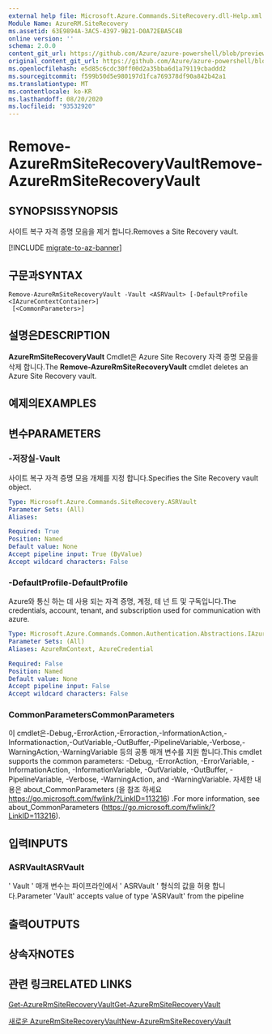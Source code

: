 ```yaml
---
external help file: Microsoft.Azure.Commands.SiteRecovery.dll-Help.xml
Module Name: AzureRM.SiteRecovery
ms.assetid: 63E9894A-3AC5-4397-9B21-D0A72EBA5C4B
online version: ''
schema: 2.0.0
content_git_url: https://github.com/Azure/azure-powershell/blob/preview/src/ResourceManager/SiteRecovery/Commands.SiteRecovery/help/Remove-AzureRmSiteRecoveryVault.md
original_content_git_url: https://github.com/Azure/azure-powershell/blob/preview/src/ResourceManager/SiteRecovery/Commands.SiteRecovery/help/Remove-AzureRmSiteRecoveryVault.md
ms.openlocfilehash: e5d85c6cdc30ff00d2a35bba6d1a79119cbaddd2
ms.sourcegitcommit: f599b50d5e980197d1fca769378df90a842b42a1
ms.translationtype: MT
ms.contentlocale: ko-KR
ms.lasthandoff: 08/20/2020
ms.locfileid: "93532920"
---
```

# <span data-ttu-id="56bc7-101">Remove-AzureRmSiteRecoveryVault</span><span class="sxs-lookup"><span data-stu-id="56bc7-101">Remove-AzureRmSiteRecoveryVault</span></span>

## <span data-ttu-id="56bc7-102">SYNOPSIS</span><span class="sxs-lookup"><span data-stu-id="56bc7-102">SYNOPSIS</span></span>
<span data-ttu-id="56bc7-103">사이트 복구 자격 증명 모음을 제거 합니다.</span><span class="sxs-lookup"><span data-stu-id="56bc7-103">Removes a Site Recovery vault.</span></span>

[!INCLUDE [migrate-to-az-banner](../../includes/migrate-to-az-banner.md)]

## <span data-ttu-id="56bc7-104">구문과</span><span class="sxs-lookup"><span data-stu-id="56bc7-104">SYNTAX</span></span>

```
Remove-AzureRmSiteRecoveryVault -Vault <ASRVault> [-DefaultProfile <IAzureContextContainer>]
 [<CommonParameters>]
```

## <span data-ttu-id="56bc7-105">설명은</span><span class="sxs-lookup"><span data-stu-id="56bc7-105">DESCRIPTION</span></span>
<span data-ttu-id="56bc7-106">**AzureRmSiteRecoveryVault** Cmdlet은 Azure Site Recovery 자격 증명 모음을 삭제 합니다.</span><span class="sxs-lookup"><span data-stu-id="56bc7-106">The **Remove-AzureRmSiteRecoveryVault** cmdlet deletes an Azure Site Recovery vault.</span></span>

## <span data-ttu-id="56bc7-107">예제의</span><span class="sxs-lookup"><span data-stu-id="56bc7-107">EXAMPLES</span></span>

## <span data-ttu-id="56bc7-108">변수</span><span class="sxs-lookup"><span data-stu-id="56bc7-108">PARAMETERS</span></span>

### <span data-ttu-id="56bc7-109">-저장실</span><span class="sxs-lookup"><span data-stu-id="56bc7-109">-Vault</span></span>
<span data-ttu-id="56bc7-110">사이트 복구 자격 증명 모음 개체를 지정 합니다.</span><span class="sxs-lookup"><span data-stu-id="56bc7-110">Specifies the Site Recovery vault object.</span></span>

```yaml
Type: Microsoft.Azure.Commands.SiteRecovery.ASRVault
Parameter Sets: (All)
Aliases: 

Required: True
Position: Named
Default value: None
Accept pipeline input: True (ByValue)
Accept wildcard characters: False
```

### <span data-ttu-id="56bc7-111">-DefaultProfile</span><span class="sxs-lookup"><span data-stu-id="56bc7-111">-DefaultProfile</span></span>
<span data-ttu-id="56bc7-112">Azure와 통신 하는 데 사용 되는 자격 증명, 계정, 테 넌 트 및 구독입니다.</span><span class="sxs-lookup"><span data-stu-id="56bc7-112">The credentials, account, tenant, and subscription used for communication with azure.</span></span>

```yaml
Type: Microsoft.Azure.Commands.Common.Authentication.Abstractions.IAzureContextContainer
Parameter Sets: (All)
Aliases: AzureRmContext, AzureCredential

Required: False
Position: Named
Default value: None
Accept pipeline input: False
Accept wildcard characters: False
```

### <span data-ttu-id="56bc7-113">CommonParameters</span><span class="sxs-lookup"><span data-stu-id="56bc7-113">CommonParameters</span></span>
<span data-ttu-id="56bc7-114">이 cmdlet은-Debug,-ErrorAction,-Erroraction,-InformationAction,-Informationaction,-OutVariable,-OutBuffer,-PipelineVariable,-Verbose,-WarningAction,-WarningVariable 등의 공통 매개 변수를 지원 합니다.</span><span class="sxs-lookup"><span data-stu-id="56bc7-114">This cmdlet supports the common parameters: -Debug, -ErrorAction, -ErrorVariable, -InformationAction, -InformationVariable, -OutVariable, -OutBuffer, -PipelineVariable, -Verbose, -WarningAction, and -WarningVariable.</span></span> <span data-ttu-id="56bc7-115">자세한 내용은 about_CommonParameters (을 참조 하세요 https://go.microsoft.com/fwlink/?LinkID=113216) .</span><span class="sxs-lookup"><span data-stu-id="56bc7-115">For more information, see about_CommonParameters (https://go.microsoft.com/fwlink/?LinkID=113216).</span></span>

## <span data-ttu-id="56bc7-116">입력</span><span class="sxs-lookup"><span data-stu-id="56bc7-116">INPUTS</span></span>

### <span data-ttu-id="56bc7-117">ASRVault</span><span class="sxs-lookup"><span data-stu-id="56bc7-117">ASRVault</span></span>
<span data-ttu-id="56bc7-118">' Vault ' 매개 변수는 파이프라인에서 ' ASRVault ' 형식의 값을 허용 합니다.</span><span class="sxs-lookup"><span data-stu-id="56bc7-118">Parameter 'Vault' accepts value of type 'ASRVault' from the pipeline</span></span>

## <span data-ttu-id="56bc7-119">출력</span><span class="sxs-lookup"><span data-stu-id="56bc7-119">OUTPUTS</span></span>

## <span data-ttu-id="56bc7-120">상속자</span><span class="sxs-lookup"><span data-stu-id="56bc7-120">NOTES</span></span>

## <span data-ttu-id="56bc7-121">관련 링크</span><span class="sxs-lookup"><span data-stu-id="56bc7-121">RELATED LINKS</span></span>

[<span data-ttu-id="56bc7-122">Get-AzureRmSiteRecoveryVault</span><span class="sxs-lookup"><span data-stu-id="56bc7-122">Get-AzureRmSiteRecoveryVault</span></span>](./Get-AzureRmSiteRecoveryVault.md)

[<span data-ttu-id="56bc7-123">새로운 AzureRmSiteRecoveryVault</span><span class="sxs-lookup"><span data-stu-id="56bc7-123">New-AzureRmSiteRecoveryVault</span></span>](./New-AzureRmSiteRecoveryVault.md)

